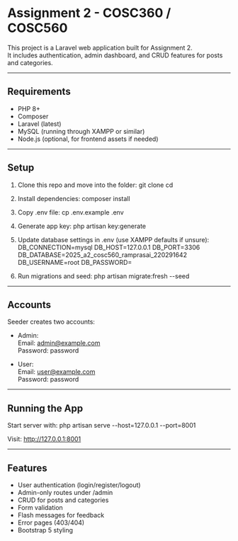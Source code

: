 # Assignment 2 - COSC360 / COSC560

This project is a Laravel web application built for Assignment 2.  
It includes authentication, admin dashboard, and CRUD features for posts and categories.

---

## Requirements
- PHP 8+
- Composer
- Laravel (latest)
- MySQL (running through XAMPP or similar)
- Node.js (optional, for frontend assets if needed)

---

## Setup
1. Clone this repo and move into the folder:
   git clone <repo-link>
   cd <project-folder>

2. Install dependencies:
   composer install

3. Copy .env file:
   cp .env.example .env

4. Generate app key:
   php artisan key:generate

5. Update database settings in .env (use XAMPP defaults if unsure):
   DB_CONNECTION=mysql
   DB_HOST=127.0.0.1
   DB_PORT=3306
   DB_DATABASE=2025_a2_cosc560_ramprasai_220291642
   DB_USERNAME=root
   DB_PASSWORD=

6. Run migrations and seed:
   php artisan migrate:fresh --seed

---

## Accounts
Seeder creates two accounts:

- Admin:  
  Email: admin@example.com  
  Password: password  

- User:  
  Email: user@example.com  
  Password: password  

---

## Running the App
Start server with:
php artisan serve --host=127.0.0.1 --port=8001

Visit:
http://127.0.0.1:8001

---

## Features
- User authentication (login/register/logout)
- Admin-only routes under /admin
- CRUD for posts and categories
- Form validation
- Flash messages for feedback
- Error pages (403/404)
- Bootstrap 5 styling
